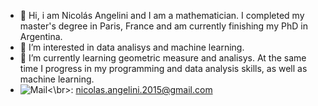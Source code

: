 - 👋 Hi, i am Nicolás Angelini and I am a mathematician. I completed my master's degree in Paris, France and am currently finishing my PhD in Argentina.
- 👀 I’m interested in data analisys and machine learning.
- 🌱 I’m currently learning geometric measure and analisys. At the same time I progress in my programming and data analysis skills, as well as machine learning.
- ![Mail](https://img.shields.io/badge/Contact%20me-grey?style=for-the-badge&logo=gmail)<\br>: nicolas.angelini.2015@gmail.com

<!---
NicolasAngelini23/NicolasAngelini23 is a ✨ special ✨ repository because its `README.md` (this file) appears on your GitHub profile.
You can click the Preview link to take a look at your changes.
--->
